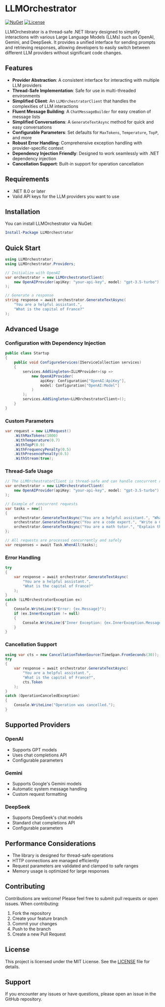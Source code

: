 # LLMOrchestrator

[![NuGet](https://img.shields.io/nuget/v/LLMOrchestrator.svg)](https://www.nuget.org/packages/LLMOrchestrator)
[![License](https://img.shields.io/badge/license-MIT-blue.svg)](LICENSE)

LLMOrchestrator is a thread-safe .NET library designed to simplify interactions with various Large Language Models (LLMs) such as OpenAI, Gemini, and DeepSeek. It provides a unified interface for sending prompts and retrieving responses, allowing developers to easily switch between different LLM providers without significant code changes.

## Features

- **Provider Abstraction**: A consistent interface for interacting with multiple LLM providers
- **Thread-Safe Implementation**: Safe for use in multi-threaded environments
- **Simplified Client**: An `LLMOrchestratorClient` that handles the complexities of LLM interactions
- **Fluent Message Building**: A `ChatMessageBuilder` for easy creation of message lists
- **Simplified Conversations**: A `GenerateTextAsync` method for quick and easy conversations
- **Configurable Parameters**: Set defaults for `MaxTokens`, `Temperature`, `TopP`, and more
- **Robust Error Handling**: Comprehensive exception handling with provider-specific context
- **Dependency Injection Friendly**: Designed to work seamlessly with .NET dependency injection
- **Cancellation Support**: Built-in support for operation cancellation

## Requirements

- .NET 8.0 or later
- Valid API keys for the LLM providers you want to use

## Installation

You can install LLMOrchestrator via NuGet:

```powershell
Install-Package LLMOrchestrator
```

## Quick Start

```csharp
using LLMOrchestrator;
using LLMOrchestrator.Providers;

// Initialize with OpenAI
var orchestrator = new LLMOrchestratorClient(
    new OpenAIProvider(apiKey: "your-api-key", model: "gpt-3.5-turbo")
);

// Generate a response
string response = await orchestrator.GenerateTextAsync(
    "You are a helpful assistant.",
    "What is the capital of France?"
);
```

## Advanced Usage

### Configuration with Dependency Injection

```csharp
public class Startup
{
    public void ConfigureServices(IServiceCollection services)
    {
        services.AddSingleton<ILLMProvider>(sp => 
            new OpenAIProvider(
                apiKey: Configuration["OpenAI:ApiKey"],
                model: Configuration["OpenAI:Model"]
            )
        );
        services.AddSingleton<LLMOrchestratorClient>();
    }
}
```

### Custom Parameters

```csharp
var request = new LLMRequest()
    .WithMaxTokens(1000)
    .WithTemperature(0.7)
    .WithTopP(0.9)
    .WithFrequencyPenalty(0.5)
    .WithPresencePenalty(0.5)
    .WithStream(true);
```

### Thread-Safe Usage

```csharp
// The LLMOrchestratorClient is thread-safe and can handle concurrent requests
var orchestrator = new LLMOrchestratorClient(
    new OpenAIProvider(apiKey: "your-api-key", model: "gpt-3.5-turbo")
);

// Example of concurrent requests
var tasks = new[]
{
    orchestrator.GenerateTextAsync("You are a helpful assistant.", "What is the capital of France?"),
    orchestrator.GenerateTextAsync("You are a code expert.", "Write a C# function to calculate factorial."),
    orchestrator.GenerateTextAsync("You are a math tutor.", "Explain the Pythagorean theorem.")
};

// All requests are processed concurrently and safely
var responses = await Task.WhenAll(tasks);
```

### Error Handling

```csharp
try
{
    var response = await orchestrator.GenerateTextAsync(
        "You are a helpful assistant.",
        "What is the capital of France?"
    );
}
catch (LLMOrchestratorException ex)
{
    Console.WriteLine($"Error: {ex.Message}");
    if (ex.InnerException != null)
    {
        Console.WriteLine($"Inner Exception: {ex.InnerException.Message}");
    }
}
```

### Cancellation Support

```csharp
using var cts = new CancellationTokenSource(TimeSpan.FromSeconds(30));
try
{
    var response = await orchestrator.GenerateTextAsync(
        "You are a helpful assistant.",
        "What is the capital of France?",
        cts.Token
    );
}
catch (OperationCanceledException)
{
    Console.WriteLine("Operation was cancelled.");
}
```

## Supported Providers

### OpenAI
- Supports GPT models
- Uses chat completions API
- Configurable parameters

### Gemini
- Supports Google's Gemini models
- Automatic system message handling
- Custom request formatting

### DeepSeek
- Supports DeepSeek's chat models
- Standard chat completions API
- Configurable parameters

## Performance Considerations

- The library is designed for thread-safe operations
- HTTP connections are managed efficiently
- Request parameters are validated and clamped to safe ranges
- Memory usage is optimized for large responses

## Contributing

Contributions are welcome! Please feel free to submit pull requests or open issues. When contributing:

1. Fork the repository
2. Create your feature branch
3. Commit your changes
4. Push to the branch
5. Create a new Pull Request

## License

This project is licensed under the MIT License. See the [LICENSE](LICENSE) file for details.

## Support

If you encounter any issues or have questions, please open an issue in the GitHub repository.